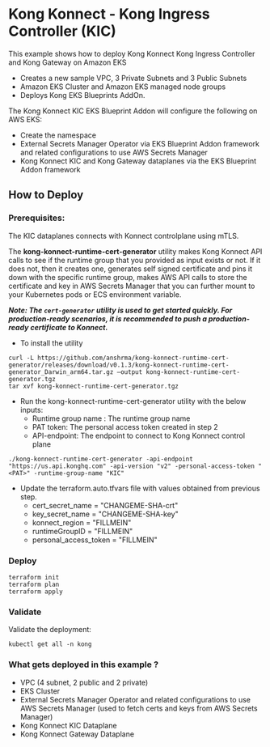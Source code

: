 # Kong Konnect - Kong Ingress Controller (KIC)

This example shows how to deploy Kong Konnect Kong Ingress Controller and Kong Gateway on Amazon EKS

* Creates a new sample VPC, 3 Private Subnets and 3 Public Subnets
* Amazon EKS Cluster and Amazon EKS managed node groups
* Deploys Kong EKS Blueprints AddOn.

The Kong Konnect KIC EKS Blueprint Addon will configure the following on  AWS EKS:
* Create the namespace
* External Secrets Manager Operator via EKS Blueprint Addon framework and related configurations to use AWS Secrets Manager
* Kong Konnect KIC and Kong Gateway dataplanes via the EKS Blueprint Addon framework

## How to Deploy

### Prerequisites:

The KIC dataplanes connects with Konnect controlplane using mTLS.

The **kong-konnect-runtime-cert-generator** utility makes Kong Konnect API calls to see if the runtime group that you provided as input exists or not. If it does not, then it creates one, generates self signed certificate and pins it down with the specific runtime group, makes AWS API calls to store the certificate and key in AWS Secrets Manager that you can further mount to your Kubernetes pods or ECS environment variable.

***Note: The `cert-generator` utility is used to get started quickly. For production-ready scenarios, it is recommended to push a production-ready certificate to Konnect.***

* To install the utility

```console
curl -L https://github.com/anshrma/kong-konnect-runtime-cert-generator/releases/download/v0.1.3/kong-konnect-runtime-cert-generator_Darwin_arm64.tar.gz —output kong-konnect-runtime-cert-generator.tgz
tar xvf kong-konnect-runtime-cert-generator.tgz
```

* Run the kong-konnect-runtime-cert-generator utility with the below inputs:
  * Runtime group name : The runtime group name
  * PAT token: The personal access token created in step 2
  * API-endpoint: The endpoint to connect to Kong Konnect control plane

```console
./kong-konnect-runtime-cert-generator -api-endpoint "https://us.api.konghq.com" -api-version "v2" -personal-access-token "<PAT>" -runtime-group-name "KIC"
```

* Update the terraform.auto.tfvars file with values obtained from previous step.
  * cert_secret_name = "CHANGEME-SHA-crt"
  * key_secret_name  = "CHANGEME-SHA-key"
  * konnect_region = "FILLMEIN"
  * runtimeGroupID = "FILLMEIN"
  * personal_access_token = "FILLMEIN"

### Deploy

```console
terraform init
terraform plan
terraform apply
```

### Validate

Validate the deployment:

```console
kubectl get all -n kong
```

### What gets deployed in this example ?

* VPC (4 subnet, 2 public and 2 private)
* EKS Cluster
* External Secrets Manager Operator and related configurations to use AWS Secrets Manager (used to fetch certs and keys from AWS Secrets Manager)
* Kong Konnect KIC Dataplane
* Kong Konnect Gateway Dataplane